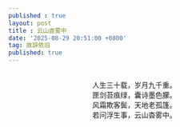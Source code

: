 ```yaml
---
published : true 
layout: post
title : 云山杳雾中
date: '2025-08-29 20:51:00 +0800'
tag: 故辞依旧
published: true
---
```


<br>
<div style="text-align:center;">
人生三十载，岁月九千重。
<br>
匣剑苔痕绿，囊诗墨色朦。
<br>
风霜欺客鬓，天地老孤篷。
<br>
若问浮生事，云山杳雾中。
<br>
</div>
